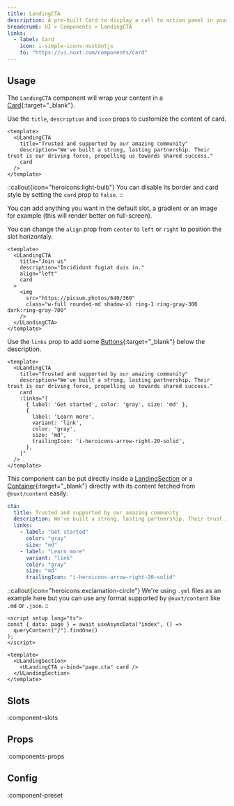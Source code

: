 ```yaml
---
title: LandingCTA
description: A pre-built Card to display a call to action panel in your landing pages.
breadcrumb: UI > Components > LandingCTA
links:
  - label: Card
    icon: i-simple-icons-nuxtdotjs
    to: "https://ui.nuxt.com/components/card"
---
```


## Usage

The `LandingCTA` component will wrap your content in a [Card](https://ui.nuxt.com/components/card){:target="\_blank"}.

Use the `title`, `description` and `icon` props to customize the content of card.

```vue [example.vue]
<template>
  <ULandingCTA
    title="Trusted and supported by our amazing community"
    description="We've built a strong, lasting partnership. Their trust is our driving force, propelling us towards shared success."
    card
  />
</template>
```

::callout{icon="heroicons:light-bulb"}
You can disable its border and card style by setting the `card` prop to `false`.
::

You can add anything you want in the default slot, a gradient or an image for example (this will render better on full-screen).

You can change the `align` prop from `center` to `left` or `right` to position the slot horizontaly.

```vue [example.vue]
<template>
  <ULandingCTA
    title="Join us"
    description="Incididunt fugiat duis in."
    align="left"
    card
  >
    <img
      src="https://picsum.photos/640/360"
      class="w-full rounded-md shadow-xl ring-1 ring-gray-300 dark:ring-gray-700"
    />
  </ULandingCTA>
</template>
```

Use the `links` prop to add some [Buttons](https://ui.nuxt.com/components/button){:target="\_blank"} below the description.

```vue [example.vue]
<template>
  <ULandingCTA
    title="Trusted and supported by our amazing community"
    description="We've built a strong, lasting partnership. Their trust is our driving force, propelling us towards shared success."
    card
    :links="[
      { label: 'Get started', color: 'gray', size: 'md' },
      {
        label: 'Learn more',
        variant: 'link',
        color: 'gray',
        size: 'md',
        trailingIcon: 'i-heroicons-arrow-right-20-solid',
      },
    ]"
  />
</template>
```

This component can be put directly inside a [LandingSection](/ui/components/landing-section) or a [Container](https://ui.nuxt.com/components/container){:target="\_blank"} directly with its content fetched from `@nuxt/content` easily:

```yml [content/index.yml]
cta:
  title: Trusted and supported by our amazing community
  description: We've built a strong, lasting partnership. Their trust is our driving force, propelling us towards shared success.
  links:
    - label: "Get started"
      color: "gray"
      size: "md"
    - label: "Learn more"
      variant: "link"
      color: "gray"
      size: "md"
      trailingIcon: "i-heroicons-arrow-right-20-solid"
```

::callout{icon="heroicons:exclamation-circle"}
We're using `.yml` files as an example here but you can use any format supported by `@nuxt/content` like `.md` or `.json`.
::

```vue [pages/index.vue]
<script setup lang="ts">
const { data: page } = await useAsyncData("index", () =>
  queryContent("/").findOne()
);
</script>

<template>
  <ULandingSection>
    <ULandingCTA v-bind="page.cta" card />
  </ULandingSection>
</template>
```

## Slots

:component-slots

## Props

:components-props

## Config

:component-preset

